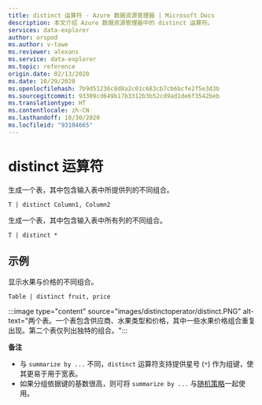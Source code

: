 ```yaml
---
title: distinct 运算符 - Azure 数据资源管理器 | Microsoft Docs
description: 本文介绍 Azure 数据资源管理器中的 distinct 运算符。
services: data-explorer
author: orspod
ms.author: v-tawe
ms.reviewer: alexans
ms.service: data-explorer
ms.topic: reference
origin.date: 02/13/2020
ms.date: 10/29/2020
ms.openlocfilehash: 7b9d51236c8d8a2c01c683cb7cb6bcfe2f5e3d3b
ms.sourcegitcommit: 93309cd649b17b3312b3b52cd9ad1de6f3542beb
ms.translationtype: HT
ms.contentlocale: zh-CN
ms.lasthandoff: 10/30/2020
ms.locfileid: "93104665"
---
```

# <a name="distinct-operator"></a>distinct 运算符

生成一个表，其中包含输入表中所提供列的不同组合。 

```kusto
T | distinct Column1, Column2
```

生成一个表，其中包含输入表中所有列的不同组合。

```kusto
T | distinct *
```

## <a name="example"></a>示例

显示水果与价格的不同组合。

```kusto
Table | distinct fruit, price
```

:::image type="content" source="images/distinctoperator/distinct.PNG" alt-text="两个表。一个表包含供应商、水果类型和价格，其中一些水果价格组合重复出现。第二个表仅列出独特的组合。":::

**备注**

* 与 `summarize by ...` 不同，`distinct` 运算符支持提供星号 (`*`) 作为组键，使其更易于用于宽表。
* 如果分组依据键的基数很高，则可将 `summarize by ...` 与[随机策略](shufflequery.md)一起使用。